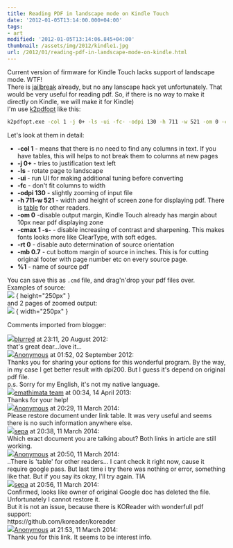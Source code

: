 ```yaml
---
title: Reading PDF in landscape mode on Kindle Touch
date: '2012-01-05T13:14:00.000+04:00'
tags:
- art
modified: '2012-01-05T13:14:06.845+04:00'
thumbnail: /assets/img/2012/kindle1.jpg
url: /2012/01/reading-pdf-in-landscape-mode-on-kindle.html
---
```

Current version of firmware for Kindle Touch lacks support of landscape mode. WTF!   
There is [jailbreak](http://www.mobileread.com/forums/showthread.php?t=160454) already, but no any lanscape hack yet unfortunately. That would be very useful for reading pdf. So, if there is no way to make it directly on Kindle, we will make it for Kindle)  
I'm use [k2pdfopt](http://www.willus.com/k2pdfopt/) like this:  
```bash
k2pdfopt.exe -col 1 -j 0+ -ls -ui -fc- -odpi 130 -h 711 -w 521 -om 0 -cmax 1 -s- -rt 0 -mb 0.7 %1  
```
  
Let's look at them in detail:  

- <b>-col 1</b> - means that there is no need to find any columns in text. If you have tables, this will helps to not break them to columns at new pages
- <b>-j 0+</b> - tries to justification text left
- <b>-ls</b> - rotate page to landscape
- <b>-ui </b>- run UI for making additional tuning before converting
- <b>-fc</b> - don't fit columns to width
- <b>-odpi 130</b> - slightly zooming of input file
- <b>-h 711-w 521</b> - width and height of screen zone for displaying pdf. There is [table](https://docs.google.com/spreadsheet/ccc?key=0Amk6MWy_gPlzdHU4NmlVVDhOZnZ2WVlJNlRHWkcyenc&hl=en_US) for other readers.
- <b>-om 0</b> -disable output margin, Kindle Touch already has margin about 10px near pdf displaying zone
- <b>-cmax 1 -s-</b> - disable increasing of contrast and sharpening. This makes fonts looks more like ClearType, with soft edges.
- <b>-rt 0</b> - disable auto determination of source orientation
- <b>-mb 0.7</b> - cut bottom margin of source in inches. This is for cutting original footer with page number etc on every source page.
- <b>%1</b> - name of source pdf

You can save this as `.cmd` file, and drag'n'drop your pdf files over.  
Examples of source:  
![](/assets/img/2012/kindle1.jpg)
{ height="250px" }   
and 2 pages of zoomed output:  
![](/assets/img/2012/kindle2.jpg)
{ width="250px" }  

Comments imported from blogger:
<div class="comment"><img src="//blogger.googleusercontent.com/img/b/R29vZ2xl/AVvXsEj3idK5UVHvOzaWfqpJL6UqLf0ia8iKbSmrAmR6kGqw3PnwOeLaYvR41tXzDnVw3-zVZC9pNfCExb_D4PuP4pHR0L1G91i7Bf-4FMtzxK8ZuhtjsfP_5VIH2b-Z9YNnDw/s220/Sad+Ballon+Painting.jpg"/><a href="https://www.blogger.com/profile/06052975063371482491">blurred</a> at <time datetime="2012-08-20T23:11:45.941+04:00">23:11, 20 August 2012</time>:<br/>
that&#39;s great dear...love it...</div>
<div class="comment"><img src="//resources.blogblog.com/img/blank.gif"/><a href="#">Anonymous</a> at <time datetime="2012-09-02T01:52:10.384+04:00">01:52, 02 September 2012</time>:<br/>
Thanks you for sharing your options for this wonderful program. By the way, in my case I get better result with dpi200. But I guess it&#39;s depend on original pdf file.<br />p.s. Sorry for my English, it&#39;s not my native language.</div>
<div class="comment"><img src="//www.blogger.com/img/blogger_logo_round_35.png"/><a href="https://www.blogger.com/profile/14404650622167926856">emathimata team</a> at <time datetime="2013-04-14T00:34:07.329+04:00">00:34, 14 April 2013</time>:<br/>
Thanks for your help!</div>
<div class="comment"><img src="//resources.blogblog.com/img/blank.gif"/><a href="#">Anonymous</a> at <time datetime="2014-03-11T20:29:40.398+04:00">20:29, 11 March 2014</time>:<br/>
Please restore document under link table. It was very useful and seems there is no such information anywhere else.</div>
<div class="comment"><img src="//blogger.googleusercontent.com/img/b/R29vZ2xl/AVvXsEjPIpsFZxeXhwYiaSZFfaBPHaq47D5RjLrUTuKOI_W56xwu2EUEm5gpwBmn6mTlXeSGQMaEmVd4aZENpSrUZQxNXaELJA-QehvcCmMPoa7dXhqdTPW34s6syA1ZCo6yvsI/s1600/avatar.png"/><a href="https://www.blogger.com/profile/15219082553292373774">sepa</a> at <time datetime="2014-03-11T20:38:46.249+04:00">20:38, 11 March 2014</time>:<br/>
Which exact document you are talking about? Both links in article are still working.</div>
<div class="comment"><img src="//resources.blogblog.com/img/blank.gif"/><a href="#">Anonymous</a> at <time datetime="2014-03-11T20:50:05.607+04:00">20:50, 11 March 2014</time>:<br/>
..There is &#39;table&#39; for other readers... I cant check it right now, cause it require google pass. But last time i try there was nothing or error, something like that. But if you say its okay, I&#39;ll try again. TIA</div>
<div class="comment"><img src="//blogger.googleusercontent.com/img/b/R29vZ2xl/AVvXsEjPIpsFZxeXhwYiaSZFfaBPHaq47D5RjLrUTuKOI_W56xwu2EUEm5gpwBmn6mTlXeSGQMaEmVd4aZENpSrUZQxNXaELJA-QehvcCmMPoa7dXhqdTPW34s6syA1ZCo6yvsI/s1600/avatar.png"/><a href="https://www.blogger.com/profile/15219082553292373774">sepa</a> at <time datetime="2014-03-11T20:56:36.500+04:00">20:56, 11 March 2014</time>:<br/>
Confirmed, looks like owner of original Google doc has deleted the file. Unfortunately I cannot restore it.<br />But it is not an issue, because there is KOReader with wonderfull pdf support:<br />https://github.com/koreader/koreader</div>
<div class="comment"><img src="//resources.blogblog.com/img/blank.gif"/><a href="#">Anonymous</a> at <time datetime="2014-03-11T21:53:21.274+04:00">21:53, 11 March 2014</time>:<br/>
Thank you for this link. It seems to be interest info.</div>
